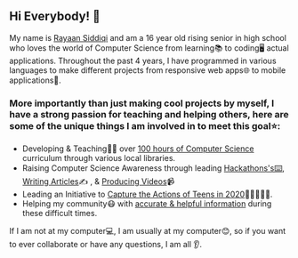## Hi Everybody! 👋
My name is <a href="https://rayaansiddiqi.com">Rayaan Siddiqi</a> and am a 16 year old rising senior in high school who loves the world of Computer Science from learning📚 to coding🖥️ actual applications. Throughout the past 4 years, I have programmed in various languages to make different projects from responsive web apps🌐 to mobile applications📱.

### More importantly than just making cool projects by myself, I have a strong passion for teaching and helping others, here are some of the unique things I am involved in to meet this goal⭐:
- Developing & Teaching👨‍🏫 over <a href = "https://rayaansiddiqi.com/techbytesPage.html">100 hours of Computer Science</a> curriculum through various local libraries.
- Raising Computer Science Awareness through leading <a href="http://www.hackthelib.com">Hackathons's⌨️</a>, <a href="https://medium.com/@rayaan.siddiqi">Writing Articles</a>✍️ , & <a href="https://www.youtube.com/channel/UCaq0udcSpQrX2Ajesf7UGmg/">Producing Videos</a>📹
- Leading an Initiative to <a href="https://thewewerehereproject.org/index.html">Capture the Actions of Teens in 2020</a>🧑🏼‍🤝‍🧑🏼.
- Helping my community😷 with <a href="https://covid19-state-tracker.herokuapp.com">accurate & helpful information</a> during these difficult times.

If I am not at my computer💻, I am usually at my computer😊, so if you want to ever collaborate or have any questions, I am all 👂.
